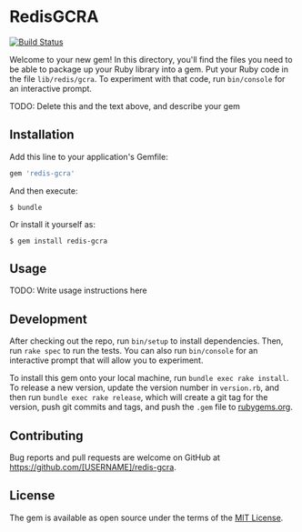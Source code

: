 # RedisGCRA
[![Build Status](https://travis-ci.org/rwz/redis-gcra.svg?branch=master)](https://travis-ci.org/rwz/redis-gcra)

Welcome to your new gem! In this directory, you'll find the files you need to be able to package up your Ruby library into a gem. Put your Ruby code in the file `lib/redis/gcra`. To experiment with that code, run `bin/console` for an interactive prompt.

TODO: Delete this and the text above, and describe your gem

## Installation

Add this line to your application's Gemfile:

```ruby
gem 'redis-gcra'
```

And then execute:

    $ bundle

Or install it yourself as:

    $ gem install redis-gcra

## Usage

TODO: Write usage instructions here

## Development

After checking out the repo, run `bin/setup` to install dependencies. Then, run `rake spec` to run the tests. You can also run `bin/console` for an interactive prompt that will allow you to experiment.

To install this gem onto your local machine, run `bundle exec rake install`. To release a new version, update the version number in `version.rb`, and then run `bundle exec rake release`, which will create a git tag for the version, push git commits and tags, and push the `.gem` file to [rubygems.org](https://rubygems.org).

## Contributing

Bug reports and pull requests are welcome on GitHub at https://github.com/[USERNAME]/redis-gcra.


## License

The gem is available as open source under the terms of the [MIT License](http://opensource.org/licenses/MIT).

